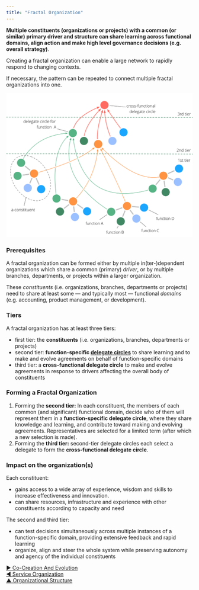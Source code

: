 ```yaml
---
title: "Fractal Organization"
---
```



**Multiple constituents (organizations or projects) with a common (or similar) primary driver and structure can share learning across functional domains, align action and make high level governance decisions (e.g. overall strategy)**.

Creating a fractal organization can enable a large network to rapidly respond to changing contexts. 

If necessary, the pattern can be repeated to connect multiple fractal organizations into one. 

![Fractal Organization](img/structural-patterns/fractal-organization.png)

### Prerequisites

A fractal organization can be formed either by multiple in(ter-)dependent organizations which share a common (primary) <dfn data-info="Driver: A person’s or a group&apos;s motive for responding to a specific situation.">driver</dfn>, or by multiple branches, departments, or projects within a larger organization.

These <dfn data-info="Constituent: A team (e.g. a circle, team, department, branch, project or organization) who delegate authority to a representative to act on their behalf in other team or organizations.">constituents</dfn> (i.e. organizations, branches, departments or projects) need to share at least some — and typically most — functional <dfn data-info="Domain: A distinct area of influence, activity and decision making within an organization.">domains</dfn> (e.g. accounting, product management, or development).

### Tiers

A fractal organization has at least three tiers: 

- first tier: the **constituents** (i.e. organizations, branches, departments or projects)
- second tier: **function-specific [delegate circles](delegate-circle.html)** to share learning and to make and evolve agreements on behalf of function-specific domains
-  third tier: a **cross-functional delegate circle** to make and evolve agreements in response to drivers affecting the overall body of constituents

### Forming a Fractal Organization

1.  Forming the **second tier:** In each constituent, the members of each common (and significant) functional domain, decide who of them will represent them in a **function-specific delegate circle**, where they share knowledge and learning, and contribute toward making and evolving agreements. Representatives are selected for a limited term (after which a new selection is made).
2.  Forming the **third tier:** second-tier delegate circles each select a delegate to form the **cross-functional delegate circle**.

### Impact on the organization(s)

Each constituent:

- gains access to a wide array of experience, wisdom and skills to increase effectiveness and innovation.
- can share resources, infrastructure and experience with other constituents according to capacity and need

The second and third tier:

- can test decisions simultaneously across multiple instances of a function-specific domain, providing extensive feedback and rapid learning
- organize, align and steer the whole system while preserving autonomy and agency of the individual constituents


[&#9654; Co-Creation And Evolution](co-creation-and-evolution.html)<br/>[&#9664; Service Organization](service-organization.html)<br/>[&#9650; Organizational Structure](organizational-structure.html)

